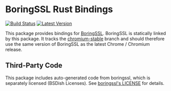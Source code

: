 # BoringSSL Rust Bindings

[![Build Status](https://travis-ci.org/webtun/boringssl.svg?branch=master)](https://travis-ci.org/webtun/boringssl) [![Latest Version](https://img.shields.io/crates/v/boringssl.svg)](https://crates.io/crates/boringssl)

This package provides bindings for [BoringSSL](https://boringssl.googlesource.com/boringssl/).
BoringSSL is statically linked by this package.
It tracks the [chromium-stable](https://boringssl.googlesource.com/boringssl/+/chromium-stable) branch and should therefore use the same version of BoringSSL as the latest Chrome / Chromium release.

## Third-Party Code
This package includes auto-generated code from boringssl, which is separately licensed (BSDish Licenses).
See [boringssl's LICENSE](https://boringssl.googlesource.com/boringssl/+/chromium-stable/LICENSE) for details.
